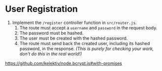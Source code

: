# User Registration

1. Implement the `/register` controller function in `src/router.js`.
   1. The route must accept a `username` and `password` in the request body.
   2. The password must be hashed.
   3. The user must be created with the hashed password.
   4. The route must send back the created user, including its hashed password, in the response. _(This is purely for checking your work, don't do this in the real world!)_

https://github.com/kelektiv/node.bcrypt.js#with-promises
